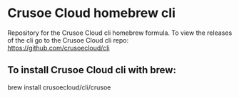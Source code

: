 # Crusoe Cloud homebrew cli

Repository for the Crusoe Cloud cli homebrew formula. To view the releases of the cli go to the Crusoe Cloud cli repo: https://github.com/crusoecloud/cli

## To install Crusoe Cloud cli with brew:
brew install crusoecloud/cli/crusoe
